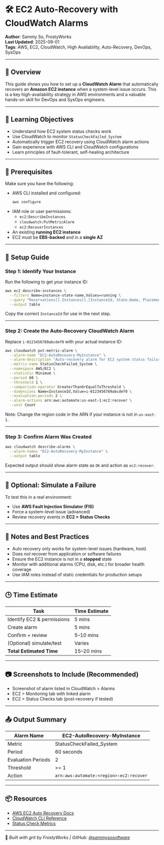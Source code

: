 # 🛠️ EC2 Auto-Recovery with CloudWatch Alarms

**Author**: Sammy So, FrostyWorks  
**Last Updated**: 2025-09-01  
**Tags**: AWS, EC2, CloudWatch, High Availability, Auto-Recovery, DevOps, SysOps

---

## 📘 Overview

This guide shows you how to set up a **CloudWatch Alarm** that automatically recovers an **Amazon EC2 instance** when a system-level issue occurs. This is a key high-availability strategy in AWS environments and a valuable hands-on skill for DevOps and SysOps engineers.

---

## 🎯 Learning Objectives

- Understand how EC2 system status checks work
- Use CloudWatch to monitor `StatusCheckFailed_System`
- Automatically trigger EC2 recovery using CloudWatch alarm actions
- Gain experience with AWS CLI and CloudWatch configurations
- Learn principles of fault-tolerant, self-healing architecture

---

## 🔧 Prerequisites

Make sure you have the following:

- AWS CLI installed and configured:
  ```bash
  aws configure
  ```
- IAM role or user permissions:
  - `ec2:DescribeInstances`
  - `cloudwatch:PutMetricAlarm`
  - `ec2:RecoverInstances`
- An existing **running EC2 instance**
- EC2 must be **EBS-backed** and in a **single AZ**

---

## 🚀 Setup Guide

### Step 1: Identify Your Instance

Run the following to get your instance ID:

```bash
aws ec2 describe-instances \
  --filters Name=instance-state-name,Values=running \
  --query "Reservations[].Instances[].[InstanceId, State.Name, Placement.AvailabilityZone]" \
  --output table
```

Copy the correct `InstanceId` for use in the next step.

---

### Step 2: Create the Auto-Recovery CloudWatch Alarm

Replace `i-0123456789abcdef0` with your actual instance ID:

```bash
aws cloudwatch put-metric-alarm \
  --alarm-name "EC2-AutoRecovery-MyInstance" \
  --alarm-description "Auto-recovery alarm for EC2 system status failure" \
  --metric-name StatusCheckFailed_System \
  --namespace AWS/EC2 \
  --statistic Minimum \
  --period 60 \
  --threshold 1 \
  --comparison-operator GreaterThanOrEqualToThreshold \
  --dimensions Name=InstanceId,Value=i-0123456789abcdef0 \
  --evaluation-periods 2 \
  --alarm-actions arn:aws:automate:us-east-1:ec2:recover \
  --unit Count
```

Note: Change the region code in the ARN if your instance is not in `us-east-1`.

---

### Step 3: Confirm Alarm Was Created

```bash
aws cloudwatch describe-alarms \
  --alarm-names "EC2-AutoRecovery-MyInstance" \
  --output table
```

Expected output should show alarm state as `OK` and action as `ec2:recover`.

---

## 🧪 Optional: Simulate a Failure

To test this in a real environment:
- Use **AWS Fault Injection Simulator (FIS)**
- Force a system-level issue (advanced)
- Review recovery events in **EC2 > Status Checks**

---

## 🧠 Notes and Best Practices

- Auto recovery only works for system-level issues (hardware, host)
- Does *not* recover from application or software failures
- Ensure the EC2 instance is not in a **stopped** state
- Monitor with additional alarms (CPU, disk, etc.) for broader health coverage
- Use IAM roles instead of static credentials for production setups

---

## 🕒 Time Estimate

| Task                          | Time Estimate |
|-------------------------------|---------------|
| Identify EC2 & permissions    | 5 mins        |
| Create alarm                  | 5 mins        |
| Confirm + review              | 5–10 mins     |
| (Optional) simulate/test      | Varies        |
| **Total Estimated Time**      | 15–20 mins    |

---

## 📷 Screenshots to Include (Recommended)

- Screenshot of alarm listed in CloudWatch > Alarms
- EC2 > Monitoring tab with linked alarm
- EC2 > Status Checks tab (post-recovery if tested)

---

## 📤 Output Summary

| Alarm Name         | EC2-AutoRecovery-MyInstance     |
|--------------------|----------------------------------|
| Metric             | StatusCheckFailed_System         |
| Period             | 60 seconds                       |
| Evaluation Periods | 2                                |
| Threshold          | >= 1                             |
| Action             | `arn:aws:automate:<region>:ec2:recover` |

---

## 📦 Resources

- [AWS EC2 Auto Recovery Docs](https://docs.aws.amazon.com/AWSEC2/latest/UserGuide/ec2-instance-recover.html)
- [CloudWatch CLI Reference](https://docs.aws.amazon.com/cli/latest/reference/cloudwatch/put-metric-alarm.html)
- [Status Check Metrics](https://docs.aws.amazon.com/AWSEC2/latest/UserGuide/monitoring-system-instance-status-check.html)

---

🧊 _Built with grit by FrostyWorks | GitHub: [@sammysosoftware](https://github.com/sammysosoftware)_
